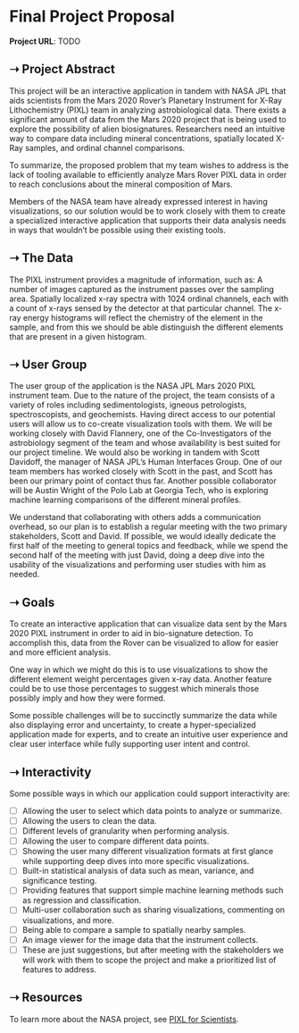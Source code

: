 # Final Project Proposal

**Project URL**: TODO

## ➝ Project Abstract

This project will be an interactive application in tandem with NASA JPL that aids scientists from the Mars 2020 Rover’s Planetary Instrument for X-Ray Lithochemistry (PIXL) team in analyzing astrobiological data. There exists a significant amount of data from the Mars 2020 project that is being used to explore the possibility of alien biosignatures. Researchers need an intuitive way to compare data including mineral concentrations, spatially located X-Ray samples, and ordinal channel comparisons.

To summarize, the proposed problem that my team wishes to address is the lack of tooling available to efficiently analyze Mars Rover PIXL data in order to reach conclusions about the mineral composition of Mars. 

Members of the NASA team have already expressed interest in having visualizations, so our solution would be to work closely with them to create a specialized interactive application that supports their data analysis needs in ways that wouldn’t be possible using their existing tools.

## ➝ The Data

The PIXL instrument provides a magnitude of information, such as: 
A number of images captured as the instrument passes over the sampling area.
Spatially localized x-ray spectra with 1024 ordinal channels, each with a count of x-rays sensed by the detector at that particular channel.
The x-ray energy histograms will reflect the chemistry of the element in the sample, and from this we should be able distinguish the different elements that are present in a given histogram.

## ➝ User Group

The user group of the application is the NASA JPL Mars 2020 PIXL instrument team. Due to the nature of the project, the team consists of a variety of roles including sedimentologists, igneous petrologists, spectroscopists, and geochemists. Having direct access to our potential users will allow us to co-create visualization tools with them. We will be working closely with David Flannery, one of the Co-Investigators of the astrobiology segment of the team and whose availability is best suited for our project timeline. We would also be working in tandem with Scott Davidoff, the manager of NASA JPL’s Human Interfaces Group. One of our team members has worked closely with Scott in the past, and Scott has been our primary point of contact thus far. Another possible collaborator will be Austin Wright of the Polo Lab at Georgia Tech, who is exploring machine learning comparisons of the different mineral profiles.

We understand that collaborating with others adds a communication overhead, so our plan is to establish a regular meeting with the two primary stakeholders, Scott and David. If possible, we would ideally dedicate the first half of the meeting to general topics and feedback, while we spend the second half of the meeting with just David, doing a deep dive into the usability of the visualizations and performing user studies with him as needed.

## ➝ Goals

To create an interactive application that can visualize data sent by the Mars 2020 PIXL instrument in order to aid in bio-signature detection. To accomplish this, data from the Rover can be visualized to allow for easier and more efficient analysis. 

One way in which we might do this is to use visualizations to show the different element weight percentages given x-ray data. Another feature could be to use those percentages to suggest which minerals those possibly imply and how they were formed. 

Some possible challenges will be to succinctly summarize the data while also displaying error and uncertainty, to create a hyper-specialized application made for experts, and to create an intuitive user experience and clear user interface while fully supporting user intent and control.

## ➝ Interactivity
Some possible ways in which our application could support interactivity are:
- [ ] Allowing the user to select which data points to analyze or summarize.
- [ ] Allowing the users to clean the data.
- [ ] Different levels of granularity when performing analysis.
- [ ] Allowing the user to compare different data points.
- [ ] Showing the user many different visualization formats at first glance while supporting deep dives into more specific visualizations.
- [ ] Built-in statistical analysis of data such as mean, variance, and significance testing.
- [ ] Providing features that support simple machine learning methods such as regression and classification.
- [ ] Multi-user collaboration such as sharing visualizations, commenting on visualizations, and more.
- [ ] Being able to compare a sample to spatially nearby samples.
- [ ] An image viewer for the image data that the instrument collects.
- [ ] These are just suggestions, but after meeting with the stakeholders we will work with them to scope the project and make a prioritized list of features to address.

## ➝ Resources
To learn more about the NASA project, see [PIXL for Scientists](https://mars.nasa.gov/mars2020/spacecraft/instruments/pixl/for-scientists/).
